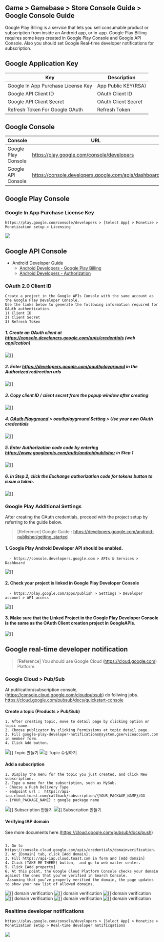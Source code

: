 ## Game > Gamebase > Store Console Guide > Google Console Guide

Google Play Billing is a service that lets you sell consumable product or subscription from inside an Android app, or in-app.
Google Play Billing requires some keys created in Google Play Console and Google API Console. 
Also you should set Google Real-time developer notifications for subscription.

## Google Application Key

| Key | Description                                             |
| ---------------------------------- | ---------------------------------------------- |
| Google In App Purchase License Key | App Public KEY(RSA)       |
| Google API Client ID               | OAuth Client ID            |
| Google API Client Secret           | OAuth Client Secret        |
| Refresh Token For Google OAuth     | Refresh Token |

## Google Console
| Console        | URL                              |
| -------------- | ------------------------------- |
| Google Play Console | https://play.google.com/console/developers |
| Google API Console | https://console.developers.google.com/apis/dashboard |

## Google Play Console

### Google In App Purchase License Key
```
https://play.google.com/console/developers > [Select App] > Monetize > Monetization setup > Licensing
```
![](http://static.toastoven.net/prod_gamebase/StoreConsoleGuide/2020-google_license_en.png)


## Google API Console

* Android Developer Guide
	* [Android Developers - Google Play Billing](http://developer.android.com/google/play/billing/billing_admin.html)
	* [Android Developers - Authorization](https://developers.google.com/identity/protocols/OAuth2WebServer)

### OAuth 2.0 Client ID
```
Create a project in the Google APIs Console with the same account as the Google Play Developer Console.
Use the links below to generate the following information required for OAuth authentication.  
1) Client ID  
2) Client Secret  
3) Refresh Token  
```

##### 1. Create an OAuth client at https://console.developers.google.com/apis/credentials (web application)
![[]](http://static.toastoven.net/prod_gamebase/StoreConsoleGuide/iap_google_credentials_en.png)

##### 2. Enter https://developers.google.com/oauthplayground in the Authorized redirection urls
![[]](http://static.toastoven.net/prod_gamebase/StoreConsoleGuide/iap_google_Oauth_en.png)

##### 3. Copy client ID / client secret from the popup window after creating
![[]](http://static.toastoven.net/prod_gamebase/StoreConsoleGuide/iap_google_Oauth_clientSecret_en.png)

##### 4. [OAuth Playground](https://developers.google.com/oauthplayground/) > oauthplayground Setting > Use your own OAuth credentials
![[]](http://static.toastoven.net/prod_gamebase/StoreConsoleGuide/iap_g_03.png)

##### 5. Enter Authorization code code by entering https://www.googleapis.com/auth/androidpublisher in Step 1
![[]](http://static.toastoven.net/prod_gamebase/StoreConsoleGuide/iap_g_04.png)

##### 6. In Step 2, click the Exchange authorization code for tokens button to issue a token.
![[]](http://static.toastoven.net/prod_gamebase/StoreConsoleGuide/iap_g_05.png)


### Google Play Additional Settings

After creating the OAuth credentials, proceed with the project setup by referring to the guide below.

> [Reference]
> Google Guide : https://developers.google.com/android-publisher/getting_started

#### 1. Google Play Android Developer API should be enabled.
```
  - https://console.developers.google.com > APIs & Services > Dashboard
```
![[]](http://static.toastoven.net/prod_gamebase/StoreConsoleGuide/iap-console-google-console-1.png)


#### 2. Check your project is linked in Google Play Developer Console
```
  - https://play.google.com/apps/publish > Settings > Developer account > API access
```
![[]](http://static.toastoven.net/prod_gamebase/StoreConsoleGuide/iap-console-google-console-2.png)

#### 3. Make sure that the Linked Project in the Google Play Developer Console is the same as the OAuth Client creation project in GoogleAPIs.
![[]](http://static.toastoven.net/prod_gamebase/StoreConsoleGuide/iap_google_linked_en.png)

## Google real-time developer notification 

> [Reference]
> You should use Google Cloud (https://cloud.google.com) Platform. 

### Google Cloud > Pub/Sub

At publication/subscription console, (https://console.cloud.google.com/cloudpubsub) do follwing jobs.
https://cloud.google.com/pubsub/docs/quickstart-console 

#### Create a topic (Products > Pub/Sub)

```
1. After creating topic, move to detail page by clicking option or topic name.
2. Choose publicator by clicking Permissions at topic detail page.
3. Fill google-play-developer-notifications@system.gserviceaccount.com in member form.
4. Click Add button.
```
![[] Topic 만들기](http://static.toastoven.net/prod_gamebase/StoreConsoleGuide/iap_google_createTopic_en.png)
![[] Topic 수정하기](http://static.toastoven.net/prod_gamebase/StoreConsoleGuide/iap_google_addMember_en.png)

#### Add a subscription
```
1. Display the menu for the topic you just created, and click New subscription.
2. Type a name for the subscription, such as MySub.
- Choose a Push Delivery Type
- endpoint url :  https://api-iap.cloud.toast.com/callback/subscription/{YOUR_PACKAGE_NAME}/GG
- {YOUR_PACKAGE_NAME} : google package name
```
![[] Subscription 만들기](http://static.toastoven.net/prod_gamebase/StoreConsoleGuide/iap_google_new_subscirption_en.png)
![[] Subscription 만들기](http://static.toastoven.net/prod_gamebase/StoreConsoleGuide/iap_google_create_subscription_en.png)

#### Verifying IAP domain

See more documents here.(https://cloud.google.com/pubsub/docs/push)

```

1. Go to https://console.cloud.google.com/apis/credentials/domainverification.
2. At [Domain] tab, click [Add domain].
3. Fill https://api-iap.cloud.toast.com in form and [Add domain]
4. Click [TAKE ME THERE] button,  and go to web master center.
5. Click [Add property]
6. At this point, the Google Cloud Platform Console checks your domain against the ones that you’ve verified in Search Console.
 Assuming that you’ve properly verified the domain, the page updates to show your new list of allowed domains.

```
![[] domain verification](http://static.toastoven.net/prod_gamebase/StoreConsoleGuide/iap-console-domain-verification_en_1.png)
![[] domain verification](http://static.toastoven.net/prod_gamebase/StoreConsoleGuide/iap_google_add_domain_en.png)
![[] domain verification](http://static.toastoven.net/prod_gamebase/StoreConsoleGuide/iap-console-domain-verification_en_3.png)
![[] domain verification](http://static.toastoven.net/prod_gamebase/StoreConsoleGuide/google_domain_auth.png)
![[] domain verification](http://static.toastoven.net/prod_gamebase/StoreConsoleGuide/iap-console-domain-verification_en_4.png)
![[] domain verification](http://static.toastoven.net/prod_gamebase/StoreConsoleGuide/iap-console-domain-verification_en_5.png)

### Realtime developer notifications
````
https://play.google.com/console/developers > [Select App] > Monetize > Monetization setup > Real-time developer notificqations
````
![](http://static.toastoven.net/prod_gamebase/StoreConsoleGuide/2020-google_realtime_notification_en.png)


